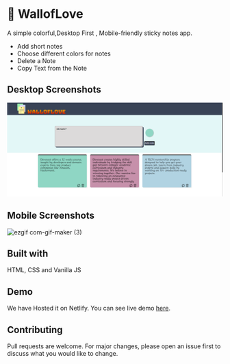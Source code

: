 # 📒 WallofLove
A simple colorful,Desktop First , Mobile-friendly sticky notes app.

- Add short notes
- Choose different colors for notes
- Delete a Note
- Copy Text from the Note

## Desktop Screenshots
![nnn](./icons/project-thumbnail.png)

 ## Mobile Screenshots
 ![ezgif com-gif-maker (3)](https://user-images.githubusercontent.com/100190813/192153545-00e95a00-df16-4043-a62c-b979c561181c.gif)

## Built with
HTML, CSS and Vanilla JS

## Demo
We have Hosted it on Netlify.
You can see live demo [here](https://walloflove.netlify.app).

## Contributing
Pull requests are welcome. For major changes, please open an issue first to discuss what you would like to change.
